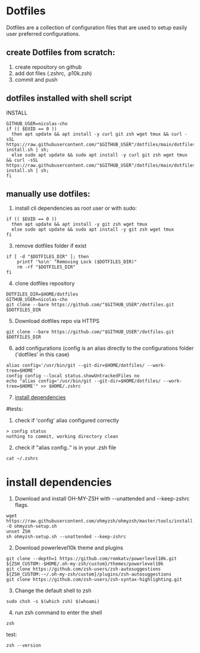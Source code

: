 # Dotfiles

Dotfiles are a collection of configuration files that are used to setup easily user preferred configurations.

## create Dotfiles from scratch:
1) create repository on github
2) add dot files (.zshrc, .p10k.zsh)
3) commit and push

## dotfiles installed with shell script

INSTALL
```
GITHUB_USER=nicolas-cho
if (( $EUID == 0 ))
  then apt update && apt install -y curl git zsh wget tmux && curl -sSL https://raw.githubusercontent.com/"$GITHUB_USER"/dotfiles/main/dotfiles-install.sh | sh; 
  else sudo apt update && sudo apt install -y curl git zsh wget tmux && curl -sSL https://raw.githubusercontent.com/"$GITHUB_USER"/dotfiles/main/dotfiles-install.sh | sh;
fi 
```

## manually use dotfiles:
1) install cli dependencies as root user or with sudo:
```
if (( $EUID == 0 ))
  then apt update && apt install -y git zsh wget tmux
  else sudo apt update && sudo apt install -y git zsh wget tmux
fi
```
3) remove dotfiles folder if exist
```
if [ -d "$DOTFILES_DIR" ]; then
    printf '%s\n' "Removing Lock ($DOTFILES_DIR)"
    rm -rf "$DOTFILES_DIR"
fi
```
4) clone dotfiles repository
```
DOTFILES_DIR=$HOME/dotfiles
GITHUB_USER=nicolas-cho
git clone --bare https://github.com/"$GITHUB_USER"/dotfiles.git $DOTFILES_DIR
```
5) Download dotfiles repo via HTTPS
```
git clone --bare https://github.com/"$GITHUB_USER"/dotfiles.git $DOTFILES_DIR
```
6) add configurations (config is an alias directly to the configurations folder ('dotfiles' in this case)
```
alias config='/usr/bin/git --git-dir=$HOME/dotfiles/ --work-tree=$HOME'
config config --local status.showUntrackedFiles no
echo "alias config='/usr/bin/git --git-dir=$HOME/dotfiles/ --work-tree=$HOME'" >> $HOME/.zshrc
```
7) [install dependencies](#install-dependencies)

#tests:
1) check if 'config' alias configured correctly
```
> config status
nothing to commit, working directory clean
```
2) check if "alias config.." is in your .zsh file 
```
cat ~/.zshrc
```
# install dependencies 
1) Download and install OH-MY-ZSH with --unattended and --keep-zshrc flags.
```
wget https://raw.githubusercontent.com/ohmyzsh/ohmyzsh/master/tools/install.sh -O ohmyzsh-setup.sh
unset ZSH
sh ohmyzsh-setup.sh --unattended --keep-zshrc
```
2) Download powerlevel10k theme and plugins
```
git clone --depth=1 https://github.com/romkatv/powerlevel10k.git ${ZSH_CUSTOM:-$HOME/.oh-my-zsh/custom}/themes/powerlevel10k
git clone https://github.com/zsh-users/zsh-autosuggestions ${ZSH_CUSTOM:-~/.oh-my-zsh/custom}/plugins/zsh-autosuggestions
git clone https://github.com/zsh-users/zsh-syntax-highlighting.git
```
3) Change the default shell to zsh
```
sudo chsh -s $(which zsh) $(whoami)
```
4) run zsh command to enter the shell
```
zsh
```

test:
```
zsh --version
```

